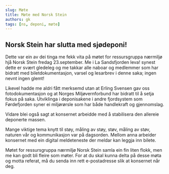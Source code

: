 ```yaml
---
slug: Møte
title: Møte med Norsk Stein
authors: gk
tags: [ns, deponi, møte]
---
```


## Norsk Stein har slutta med sjødeponi!

 

Dette var ein av dei tinga me fekk vita på møtet for ressursgruppa nærmiljø hjå Norsk Stein  fredag 23.september. Me i La Sandsfjorden leva! synest dette er svært gledeleg og me takkar alle naboar og medlemmer som har bidratt med biletdokumentasjon, varsel og lesarbrev i denne saka; ingen nevnt ingen glemt!

 

Likevel hadde me aldri fått merksemd utan at Erling Svensen  gav oss fotodokumentasjon og at Norges Miljøvernforbund har bidratt til å setja fokus på saka. Utviklinga i deponisakene i andre fjordsystem som Førdefjorden syner ei miljørørsle som har både handlekraft og gjennomslag.  

 

Vidare blei også sagt at konsernet arbeidde med å stabilisera den allereie deponerte massen.

Mange viktige tema knytt til støy, måling av støy, støv, måling av støv, naturen vår og kommunikasjon var på dagsorden. Mellom anna arbeider konsernet med ein digital meldeteneste der meldar kan leggja inn bilete.

 

Møtet for ressursgruppa nærmiljø Norsk Stein samla ein fin liten flokk, men me kan godt  bli fleire som møter. For at du skal kunna delta på desse møta og motta referat, må du senda inn rett e-postadresse slik at konsernet når deg. 